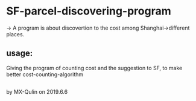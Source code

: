 # SF-parcel-discovering-program
-> A program is about discovertion to the cost among Shanghai->different places.

## usage:
Giving the program of counting cost and the suggestion to SF, to make better cost-counting-algorithm
           


##
by MX-Qulin
on 2019.6.6
